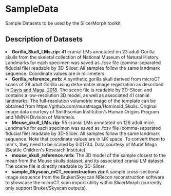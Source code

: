 # SampleData
Sample Datasets to be used by the SlicerMorph toolkit

<h2>Description of Datasets </H2>
<li><b>Gorilla_Skull_LMs.zip:</b> 41 cranial LMs annotated on 23 adult Gorilla skulls from the skeletal collection of National Museum of Natural History. Landmarks for each specimen was saved as .fcsv file (comma-separated fiducial file) readable by 3D-Slicer. All samples follow the same landmark sequence. Coordinate values are in millimeters.
<li><b>Gorilla_reference_mrb:</B> A synthetic gorilla skull derived from microCT scans of 38 adult Gorilla using deformable image registration as described in <a href = "http://meeting.physanth.org/program/2018/session23/maga-2018-image-registration-and-template-based-annotation-of-great-ape-skulls.html"> Davis and Maga, 2018</a>. The scene file is readable by 3D-Slicer, and contains a low-resolution 3D model, as well as associated 41 cranial landmarks. The full-resolution volumetric image of the template can be obtained from https://github.com/muratmaga/Hominoid_Skulls. Original image data courtesy of Smithsonian Institution’s Human Origins Program and NMNH Division of Mammals.
<li> <b>Mouse_skull_LMs.zip:</b> 55 cranial LMs annotated on 126 adult mice. Landmarks for each specimen was saved as .fcsv file (comma-separated fiducial file) readable by 3D-Slicer. All samples follow the same landmark sequence. Note that coordinate values are in IJK space. To convert them to mm's, they need to be scaled by 0.01734. Data courtesy of Murat Maga (Seattle Children's Research Institute).
<li><b>mouse_skull_reference.mrb:</b> The 3D model of the sample closest to the mean from the Mouse skulls dataset, and its associated cranial LM dataset. The scene file is directly readable by 3D-Slicer.
<li><b>sample_Skyscan_mCT_reconstruction.zip:</b>A sample cross-sectional image sequence from the Bruker/Skyscan NRecon reconstruction software to showcase the microCT scan import utility within SlicerMorph (currently only support Bruker/Skyscan outputs). 
